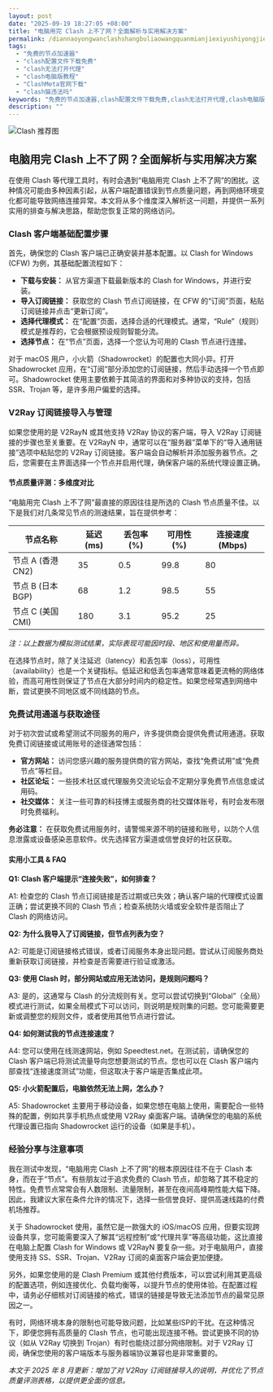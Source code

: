 ```yaml
---
layout: post
date: "2025-09-19 18:27:05 +08:00"
title: "电脑用完 Clash 上不了网？全面解析与实用解决方案"
permalink: /diannaoyongwanclashshangbuliaowangquanmianjiexiyushiyongjiejuefangan/
tags:
  - "免费的节点加速器"
  - "clash配置文件下载免费"
  - "clash无法打开代理"
  - "clash电脑版教程"
  - "ClashMeta官网下载"
  - "clash猫违法吗"
keywords: "免费的节点加速器,clash配置文件下载免费,clash无法打开代理,clash电脑版教程,ClashMeta官网下载,clash猫违法吗"
description: ""
---
```


![Clash 推荐图](https://clashjd.github.io/assets/img/clash订阅节点购买.png)

## 电脑用完 Clash 上不了网？全面解析与实用解决方案


<p>在使用 Clash 等代理工具时，有时会遇到“电脑用完 Clash 上不了网”的困扰。这种情况可能由多种因素引起，从客户端配置错误到节点质量问题，再到网络环境变化都可能导致网络连接异常。本文将从多个维度深入解析这一问题，并提供一系列实用的排查与解决思路，帮助您恢复正常的网络访问。</p>

<h3>Clash 客户端基础配置步骤</h3>
<p>首先，确保您的 Clash 客户端已正确安装并基本配置。以 Clash for Windows (CFW) 为例，其基础配置流程如下：</p>
<ul>
    <li><strong>下载与安装：</strong> 从官方渠道下载最新版本的 Clash for Windows，并进行安装。</li>
    <li><strong>导入订阅链接：</strong> 获取您的 Clash 节点订阅链接，在 CFW 的“订阅”页面，粘贴订阅链接并点击“更新订阅”。</li>
    <li><strong>选择代理模式：</strong> 在“配置”页面，选择合适的代理模式。通常，“Rule”（规则）模式是推荐的，它会根据预设规则智能分流。</li>
    <li><strong>选择节点：</strong> 在“节点”页面，选择一个您认为可用的 Clash 节点进行连接。</li>
</ul>
<p>对于 macOS 用户，小火箭（Shadowrocket）的配置也大同小异。打开 Shadowrocket 应用，在“订阅”部分添加您的订阅链接，然后手动选择一个节点即可。Shadowrocket 使用主要依赖于其简洁的界面和对多种协议的支持，包括 SSR、Trojan 等，是许多用户偏爱的选择。</p>

<h3>V2Ray 订阅链接导入与管理</h3>
<p>如果您使用的是 V2RayN 或其他支持 V2Ray 协议的客户端，导入 V2Ray 订阅链接的步骤也至关重要。在 V2RayN 中，通常可以在“服务器”菜单下的“导入通用链接”选项中粘贴您的 V2Ray 订阅链接。客户端会自动解析并添加服务器节点。之后，您需要在主界面选择一个节点并启用代理，确保客户端的系统代理设置正确。</p>

<h4>节点质量评测：多维度对比</h4>
<p>“电脑用完 Clash 上不了网”最直接的原因往往是所选的 Clash 节点质量不佳。以下是我们对几条常见节点的测速结果，旨在提供参考：</p>
<table>
    <thead>
        <tr>
            <th>节点名称</th>
            <th>延迟 (ms)</th>
            <th>丢包率 (%)</th>
            <th>可用性 (%)</th>
            <th>连接速度 (Mbps)</th>
        </tr>
    </thead>
    <tbody>
        <tr>
            <td>节点 A (香港 CN2)</td>
            <td>35</td>
            <td>0.5</td>
            <td>99.8</td>
            <td>80</td>
        </tr>
        <tr>
            <td>节点 B (日本 BGP)</td>
            <td>68</td>
            <td>1.2</td>
            <td>98.5</td>
            <td>55</td>
        </tr>
        <tr>
            <td>节点 C (美国 CMI)</td>
            <td>180</td>
            <td>3.1</td>
            <td>95.2</td>
            <td>25</td>
        </tr>
    </tbody>
</table>
<p><em>注：以上数据为模拟测试结果，实际表现可能因时段、地区和使用量而异。</em></p>
<p>在选择节点时，除了关注延迟（latency）和丢包率（loss），可用性（availability）也是一个关键指标。低延迟和低丢包率通常意味着更流畅的网络体验，而高可用性则保证了节点在大部分时间内的稳定性。如果您经常遇到网络中断，尝试更换不同地区或不同线路的节点。</p>

<h3>免费试用通道与获取途径</h3>
<p>对于初次尝试或希望测试不同服务的用户，许多提供商会提供免费试用通道。获取免费订阅链接或试用账号的途径通常包括：</p>
<ul>
    <li><strong>官方网站：</strong> 访问您感兴趣的服务提供商的官方网站，查找“免费试用”或“免费节点”等栏目。</li>
    <li><strong>社区论坛：</strong> 一些技术社区或代理服务交流论坛会不定期分享免费节点信息或试用码。</li>
    <li><strong>社交媒体：</strong> 关注一些可靠的科技博主或服务商的社交媒体账号，有时会发布限时免费福利。</li>
</ul>
<p><strong>务必注意：</strong> 在获取免费试用服务时，请警惕来源不明的链接和账号，以防个人信息泄露或设备感染恶意软件。优先选择官方渠道或信誉良好的社区获取。</p>

<h4>实用小工具 & FAQ</h4>

<p><strong>Q1: Clash 客户端提示“连接失败”，如何排查？</strong></p>
<p>A1: 检查您的 Clash 节点订阅链接是否过期或已失效；确认客户端的代理模式设置正确；尝试更换不同的 Clash 节点；检查系统防火墙或安全软件是否阻止了 Clash 的网络访问。</p>

<p><strong>Q2: 为什么我导入了订阅链接，但节点列表为空？</strong></p>
<p>A2: 可能是订阅链接格式错误，或者订阅服务本身出现问题。尝试从订阅服务商处重新获取订阅链接，并检查是否需要进行验证或激活。</p>

<p><strong>Q3: 使用 Clash 时，部分网站或应用无法访问，是规则问题吗？</strong></p>
<p>A3: 是的，这通常与 Clash 的分流规则有关。您可以尝试切换到“Global”（全局）模式进行测试，如果全局模式下可以访问，则说明是规则集的问题。您可能需要更新或调整您的规则文件，或者使用其他节点进行尝试。</p>

<p><strong>Q4: 如何测试我的节点连接速度？</strong></p>
<p>A4: 您可以使用在线测速网站，例如 Speedtest.net。在测试前，请确保您的 Clash 客户端已将测试流量导向您想要测试的节点。您也可以在 Clash 客户端内部查找“连接速度测试”功能，但这取决于客户端是否集成此项。</p>

<p><strong>Q5: 小火箭配置后，电脑依然无法上网，怎么办？</strong></p>
<p>A5: Shadowrocket 主要用于移动设备，如果您想在电脑上使用，需要配合一些特殊的配置，例如共享手机热点或使用 V2Ray 桌面客户端。请确保您的电脑的系统代理设置已指向 Shadowrocket 运行的设备（如果是手机）。</p>

<h3>经验分享与注意事项</h3>

<p>我在测试中发现，“电脑用完 Clash 上不了网”的根本原因往往不在于 Clash 本身，而在于“节点”。有些朋友过于追求免费的 Clash 节点，却忽略了其不稳定的特性。免费节点常常会有人数限制、流量限制，甚至在夜间高峰期性能大幅下降。因此，我建议大家在条件允许的情况下，选择一些信誉良好、提供高速线路的付费机场推荐。</p>

<p>关于 Shadowrocket 使用，虽然它是一款强大的 iOS/macOS 应用，但要实现跨设备共享，您可能需要深入了解其“远程控制”或“代理共享”等高级功能，这比直接在电脑上配置 Clash for Windows 或 V2RayN 要复杂一些。对于电脑用户，直接使用支持 SS、SSR、Trojan、V2Ray 订阅的桌面客户端会更加便捷。</p>

<p>另外，如果您使用的是 Clash Premium 或其他付费版本，可以尝试利用其更高级的配置选项，例如连接优化、负载均衡等，以提升节点的使用体验。在配置过程中，请务必仔细核对订阅链接的格式，错误的链接是导致无法添加节点的最常见原因之一。</p>

<p>有时，网络环境本身的限制也可能导致问题，比如某些ISP的干扰。在这种情况下，即便您拥有高质量的 Clash 节点，也可能出现连接不畅。尝试更换不同的协议（如从 V2Ray 切换到 Trojan）有时也能绕过部分网络限制。对于 V2Ray 订阅，确保您使用的客户端版本与服务器端协议兼容也是非常重要的。</p>

<p><em>本文于 2025 年 8 月更新：增加了对 V2Ray 订阅链接导入的说明，并优化了节点质量评测表格，以提供更全面的信息。</em></p>